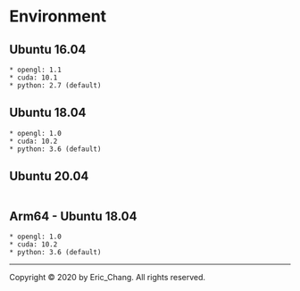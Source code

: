 # Environment

## Ubuntu 16.04
```  
* opengl: 1.1  
* cuda: 10.1  
* python: 2.7 (default)
```

## Ubuntu 18.04
```  
* opengl: 1.0  
* cuda: 10.2  
* python: 3.6 (default)
```

## Ubuntu 20.04
```
```

## Arm64 - Ubuntu 18.04
```
* opengl: 1.0
* cuda: 10.2 
* python: 3.6 (default)
```

---
Copyright © 2020 by Eric_Chang. All rights reserved.